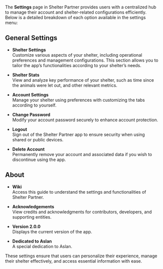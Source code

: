 The **Settings** page in Shelter Partner provides users with a centralized hub to manage their account and shelter-related configurations efficiently. Below is a detailed breakdown of each option available in the settings menu:

## General Settings

- **Shelter Settings**  
  Customize various aspects of your shelter, including operational preferences and management configurations. This section allows you to tailor the app’s functionalities according to your shelter’s needs.

- **Shelter Stats**  
  View and analyze key performance of your shelter, such as time since the animals were let out, and other relevant metrics.

- **Account Settings**  
  Manage your shelter using preferences with customizing the tabs according to yourself.
 
- **Change Password**  
  Modify your account password securely to enhance account protection.

- **Logout**  
  Sign out of the Shelter Partner app to ensure security when using shared or public devices.

- **Delete Account**  
  Permanently remove your account and associated data if you wish to discontinue using the app.

## About

- **Wiki**  
  Access this guide to understand the settings and functionalities of Shelter Partner.

- **Acknowledgements**  
  View credits and acknowledgments for contributors, developers, and supporting entities.

- **Version 2.0.0**  
  Displays the current version of the app.

- **Dedicated to Aslan**  
  A special dedication to Aslan.

These settings ensure that users can personalize their experience, manage their shelter effectively, and access essential information with ease.
